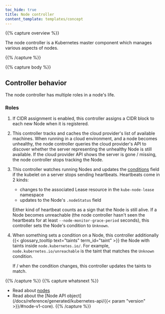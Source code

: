 ```yaml
---
toc_hide: true
title: Node controller
content_template: templates/concept
---
```


{{% capture overview %}}

The node controller is a Kubernetes master component which manages various
aspects of nodes.

{{% /capture %}}

{{% capture body %}}

## Controller behavior

The node controller has multiple roles in a node's life.

### Roles

1.  If CIDR assignment is enabled, this controller assigns a CIDR block to each
    new Node when it is registered.
2.  This controller tracks and caches the cloud provider's list of available machines.
    When running in a cloud environment, and a node becomes unhealthy, the node
    controller queries the cloud provider's API to discover whether the server
    representing the unhealthy Node is still available. If the cloud provider API
    shows the server is gone / missing, the node controller stops tracking the Node.
3.  This controller watches running Nodes and updates the
    [conditions](/docs/concepts/architecture/nodes/#condition) field if the kubelet on
    a server stops sending heartbeats.
    Heartbeats come in 2 kinds:
    - changes to the associated Lease resource in the `kube-node-lease` namespace
    - updates to the Node's `.nodeStatus` field
    
    Either kind of heartbeat counts as a sign that the Node is still alive.
    If a Node becomes unreachable (the node controller hasn't seen the heartbeats
    for at least `--node-monitor-grace-period` seconds), this controller sets the Node's
    condition to `Unknown`.
4.  When something sets a condition on a Node, this controller additionally
    {{< glossary_tooltip text="taints" term_id="taint" >}} the Node with taints inside
    `node.kubernetes.io/`. For example, `node.kubernetes.io/unreachable` is the taint that
    matches the `Unknown` condition.
    
    If / when the condition changes, this controller updates the taints to match.

{{% /capture %}}
{{% capture whatsnext %}}
* Read about [nodes](/docs/concepts/architecture/nodes/)
* Read about the [Node API object](/docs/reference/generated/kubernetes-api/{{< param "version" >}}/#node-v1-core).
{{% /capture %}}
